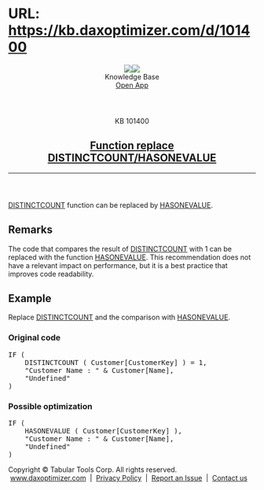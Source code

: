 # URL: https://kb.daxoptimizer.com/d/101400

<!DOCTYPE html>

<html lang="en">
<head>
<meta charset="utf-8"/>
<meta content="IE=edge" http-equiv="X-UA-Compatible"/>
<meta content="width=device-width, initial-scale=1.0" name="viewport"/>
<title>Function replace DISTINCTCOUNT/HASONEVALUE - DAX Optimizer Knowledge Base</title>
<meta content="#12B465" name="theme-color"/>
<link href="/assets/images/icon-228.png" media="(prefers-color-scheme: light)" rel="shortcut icon" sizes="228x228"/>
<link href="/assets/images/icon-228-dark.png" media="(prefers-color-scheme: dark)" rel="shortcut icon" sizes="228x228"/>
<link href="/assets/images/icon-228.png" rel="apple-touch-icon"/>
<link href="/assets/style/main.min.css" rel="stylesheet"/>
</head>
<body class="page-function-replace-distinctcount-hasonevalue">
<header class="main nosearch">
<div class="logo">
<img class="light" src="/assets/images/logo.svg"/><img class="dark" src="/assets/images/logo-dark.svg"/>
</div>
<div class="title">Knowledge Base</div>
<div class="controls">
<!--<a href="#" class="ctrl change-theme" title="Change Theme"><span class="ctrl icon-theme-auto"></span></a>-->
<a class="ctrl border solo" href="https://app.daxoptimizer.com/" target="_blank">Open App</a>
</div>
</header>
<div class="page">
<div class="content-no-nav">
<article class="markdown-body">
<header>
<div class="super-title">KB 101400</div>
<a href="/d/101400"><h1>Function replace DISTINCTCOUNT/HASONEVALUE</h1></a>
<hr/>
</header>
<p><a href="https://dax.guide/distinctcount/">DISTINCTCOUNT</a> function can be replaced by <a href="https://dax.guide/hasonevalue/">HASONEVALUE</a>.</p>
<h2 id="remarks">Remarks</h2>
<p>The code that compares the result of <a href="https://dax.guide/distinctcount/">DISTINCTCOUNT</a> with 1 can be replaced with the function <a href="https://dax.guide/hasonevalue/">HASONEVALUE</a>.
This recommendation does not have a relevant impact on performance, but it is a best practice that improves code readability.</p>
<h2 id="example">Example</h2>
<p>Replace <a href="https://dax.guide/distinctcount/">DISTINCTCOUNT</a> and the comparison with <a href="https://dax.guide/hasonevalue/">HASONEVALUE</a>.</p>
<h3 id="original-code">Original code</h3>
<pre>IF (
    <span class="issue"><span class="toedit">DISTINCTCOUNT</span> ( Customer[CustomerKey] ) <span class="toremove">= 1</span>,</span>
    "Customer Name : " &amp; Customer[Name],
    "Undefined"
)</pre>
<h3 id="possible-optimization">Possible optimization</h3>
<pre>IF (
    <span class="issue"><span class="edited">HASONEVALUE</span> ( Customer[CustomerKey] ),</span>
    "Customer Name : " &amp; Customer[Name],
    "Undefined"
)</pre>
<footer>
</footer>
</article>
</div>
</div>
<footer class="main">
<div class="wrapper">
<div class="copy">
            Copyright © Tabular Tools Corp. All rights reserved.  <a href="https://www.daxoptimizer.com">www.daxoptimizer.com</a>  |  <a href="https://www.daxoptimizer.com/legal/privacy/">Privacy Policy</a>  |  <a href="https://github.com/tabulartools/dax-optimizer/">Report an Issue</a>  |  <a href="mailto:daxoptimizer@tabulartools.com">Contact us</a>
</div>
</div>
</footer>
<script src="/assets/scripts/cookiehelper.min.js"></script>
<script src="/assets/scripts/main.min.js"></script>
</body>
</html>